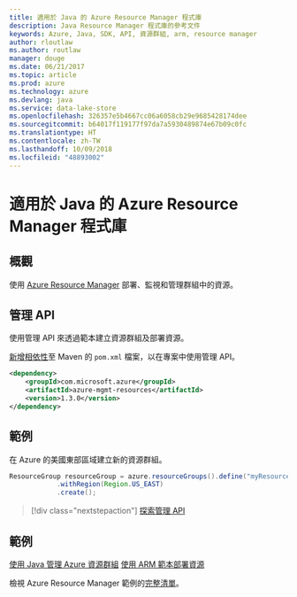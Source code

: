 ```yaml
---
title: 適用於 Java 的 Azure Resource Manager 程式庫
description: Java Resource Manager 程式庫的參考文件
keywords: Azure, Java, SDK, API, 資源群組, arm, resource manager
author: rloutlaw
ms.author: routlaw
manager: douge
ms.date: 06/21/2017
ms.topic: article
ms.prod: azure
ms.technology: azure
ms.devlang: java
ms.service: data-lake-store
ms.openlocfilehash: 326357e5b4667cc06a6058cb29e9685428174dee
ms.sourcegitcommit: b64017f119177f97da7a5930489874e67b09c0fc
ms.translationtype: HT
ms.contentlocale: zh-TW
ms.lasthandoff: 10/09/2018
ms.locfileid: "48893002"
---
```

# <a name="azure-resource-manager-libraries-for-java"></a>適用於 Java 的 Azure Resource Manager 程式庫

## <a name="overview"></a>概觀

使用 [Azure Resource Manager](https://docs.microsoft.com/azure/azure-resource-manager/resource-group-overview) 部署、監視和管理群組中的資源。

## <a name="management-api"></a>管理 API

使用管理 API 來透過範本建立資源群組及部署資源。

[新增相依性](https://maven.apache.org/guides/getting-started/index.html#How_do_I_use_external_dependencies)至 Maven 的 `pom.xml` 檔案，以在專案中使用管理 API。


```XML
<dependency>
    <groupId>com.microsoft.azure</groupId>
    <artifactId>azure-mgmt-resources</artifactId>
    <version>1.3.0</version>
</dependency>
```

## <a name="example"></a>範例

在 Azure 的美國東部區域建立新的資源群組。

```java
ResourceGroup resourceGroup = azure.resourceGroups().define("myResourceGroup")
            .withRegion(Region.US_EAST)
            .create();
```

> [!div class="nextstepaction"]
> [探索管理 API](/java/api/overview/azure/resources/management)

## <a name="samples"></a>範例

[使用 Java 管理 Azure 資源群組][1] 
[使用 ARM 範本部署資源][2]

[1]: https://github.com/Azure-Samples/resources-java-manage-resource-group
[2]: https://github.com/Azure-Samples/resources-java-deploy-using-arm-template

檢視 Azure Resource Manager 範例的[完整清單](https://azure.microsoft.com/resources/samples/?platform=java&term=resource)。
